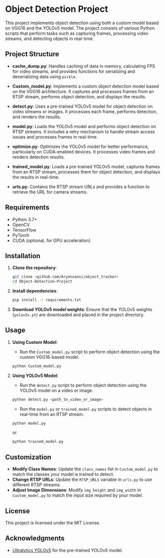 # Object Detection Project

This project implements object detection using both a custom model based on VGG16 and the YOLOv5 model. The project consists of various Python scripts that perform tasks such as capturing frames, processing video streams, and detecting objects in real-time.

## Project Structure

- **cache_dump.py**: Handles caching of data in memory, calculating FPS for video streams, and provides functions for serializing and deserializing data using `pickle`.
  
- **Custom_model.py**: Implements a custom object detection model based on the VGG16 architecture. It captures and processes frames from an RTSP stream, performs object detection, and displays the results.
  
- **detect.py**: Uses a pre-trained YOLOv5 model for object detection on video streams or images. It processes each frame, performs detection, and renders the results.
  
- **model.py**: Loads the YOLOv5 model and performs object detection on RTSP streams. It includes a retry mechanism to handle stream access issues and processes frames in real-time.
  
- **optimize.py**: Optimizes the YOLOv5 model for better performance, particularly on CUDA-enabled devices. It processes video frames and renders detection results.
  
- **trained_model.py**: Loads a pre-trained YOLOv5 model, captures frames from an RTSP stream, processes them for object detection, and displays the results in real-time.
  
- **urls.py**: Contains the RTSP stream URLs and provides a function to retrieve the URL for camera streams.

## Requirements

- Python 3.7+
- OpenCV
- TensorFlow
- PyTorch
- CUDA (optional, for GPU acceleration)

## Installation

1. **Clone the repository**:
   ```bash
   git clone <github.com/Aryansansi/object_tracker>
   cd Object-Detection-Project
   ```

2. **Install dependencies**:
   ```bash
   pip install -r requirements.txt
   ```

3. **Download YOLOv5 model weights**:
   Ensure that the YOLOv5 weights (`yolov5s.pt`) are downloaded and placed in the project directory.

## Usage

1. **Using Custom Model**:
   - Run the `Custom_model.py` script to perform object detection using the custom VGG16-based model.
   ```bash
   python Custom_model.py
   ```

2. **Using YOLOv5 Model**:
   - Run the `detect.py` script to perform object detection using the YOLOv5 model on a video or image.
   ```bash
   python detect.py <path_to_video_or_image>
   ```
   - Run the `model.py` or `trained_model.py` scripts to detect objects in real-time from an RTSP stream.
   ```bash
   python model.py
   ```
   or
   ```bash
   python trained_model.py
   ```

## Customization

- **Modify Class Names**: Update the `class_names` list in `Custom_model.py` to match the classes your model is trained to detect.
- **Change RTSP URLs**: Update the `RTSP_URLS` variable in `urls.py` to use different RTSP streams.
- **Adjust Image Dimensions**: Modify `img_height` and `img_width` in `Custom_model.py` to match the input size required by your model.

## License

This project is licensed under the MIT License.

## Acknowledgments

- [Ultralytics YOLOv5](https://github.com/ultralytics/yolov5) for the pre-trained YOLOv5 model.
